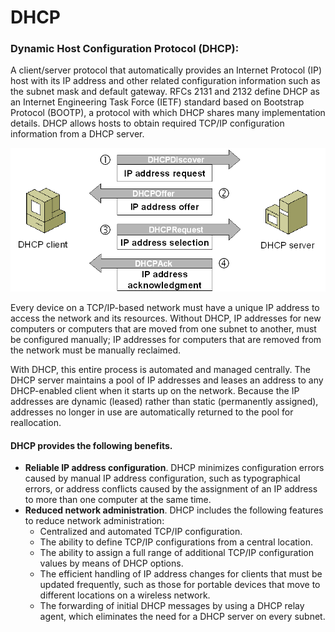 # DHCP

###  Dynamic Host Configuration Protocol \(DHCP\):

A client/server protocol that automatically provides an Internet Protocol \(IP\) host with its IP address and other related configuration information such as the subnet mask and default gateway. RFCs 2131 and 2132 define DHCP as an Internet Engineering Task Force \(IETF\) standard based on Bootstrap Protocol \(BOOTP\), a protocol with which DHCP shares many implementation details. DHCP allows hosts to obtain required TCP/IP configuration information from a DHCP server.

![](../.gitbook/assets/image%20%2810%29.png)



Every device on a TCP/IP-based network must have a unique IP address to access the network and its resources. Without DHCP, IP addresses for new computers or computers that are moved from one subnet to another, must be configured manually; IP addresses for computers that are removed from the network must be manually reclaimed.

With DHCP, this entire process is automated and managed centrally. The DHCP server maintains a pool of IP addresses and leases an address to any DHCP-enabled client when it starts up on the network. Because the IP addresses are dynamic \(leased\) rather than static \(permanently assigned\), addresses no longer in use are automatically returned to the pool for reallocation.

#### DHCP provides the following benefits.

* **Reliable IP address configuration**. DHCP minimizes configuration errors caused by manual IP address configuration, such as typographical errors, or address conflicts caused by the assignment of an IP address to more than one computer at the same time.
* **Reduced network administration**. DHCP includes the following features to reduce network administration:
  * Centralized and automated TCP/IP configuration.
  * The ability to define TCP/IP configurations from a central location.
  * The ability to assign a full range of additional TCP/IP configuration values by means of DHCP options.
  * The efficient handling of IP address changes for clients that must be updated frequently, such as those for portable devices that move to different locations on a wireless network.
  * The forwarding of initial DHCP messages by using a DHCP relay agent, which eliminates the need for a DHCP server on every subnet.

